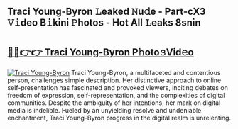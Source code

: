 ## Traci Young-Byron 𝙻eaked 𝙽u𝚍e - Part-cX3 𝚅𝚒deo B𝚒kini 𝙿hotos - Hot All 𝙻eaks 8snin

# <h2><a href="http://ld5t4p.urlbe.top/?page=Traci+Young-Byron">🔗🔗👉👉 Traci Young-Byron P𝚑oto𝚜Vid𝚎o</a></h2>

[![Traci Young-Byron](https://i.imgur.com/eBuTRDB.gif)](http://ld5t4p.urlbe.top/?page=Traci+Young-Byron)
Traci Young-Byron, a multifaceted and contentious person, challenges simple description. Her distinctive approach to online self-presentation has fascinated and provoked viewers, inciting debates on freedom of expression, self-representation, and the complexities of digital communities. Despite the ambiguity of her intentions, her mark on digital media is indelible. Fueled by an unyielding resolve and undeniable enchantment, Traci Young-Byron progress in the digital realm is unrelenting.
